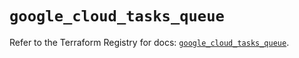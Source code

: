 # `google_cloud_tasks_queue`

Refer to the Terraform Registry for docs: [`google_cloud_tasks_queue`](https://registry.terraform.io/providers/hashicorp/google/6.34.1/docs/resources/cloud_tasks_queue).
